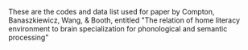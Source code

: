 These are the codes and data list used for paper by Compton, Banaszkiewicz, Wang, & Booth, entitled "The relation of home literacy environment to brain specialization for phonological and semantic processing"
